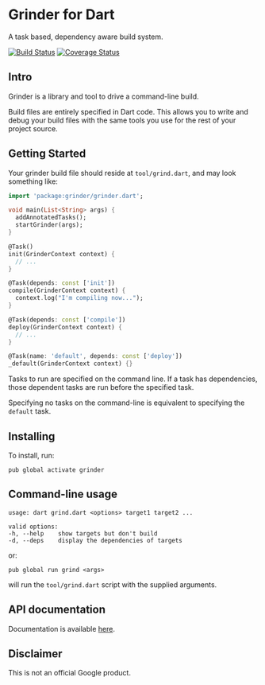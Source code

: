 # Grinder for Dart

A task based, dependency aware build system.

[![Build Status](https://travis-ci.org/google/grinder.dart.svg?branch=master)](https://travis-ci.org/google/grinder.dart)
[![Coverage Status](https://img.shields.io/coveralls/google/grinder.dart.svg)](https://coveralls.io/r/google/grinder.dart)

## Intro

Grinder is a library and tool to drive a command-line build.

Build files are entirely specified in Dart code. This allows you to write and
debug your build files with the same tools you use for the rest of your project
source.

## Getting Started

Your grinder build file should reside at `tool/grind.dart`, and may look
something like:

```dart
import 'package:grinder/grinder.dart';

void main(List<String> args) {
  addAnnotatedTasks();
  startGrinder(args);
}

@Task()
init(GrinderContext context) {
  // ...
}

@Task(depends: const ['init'])
compile(GrinderContext context) {
  context.log("I'm compiling now...");
}

@Task(depends: const ['compile'])
deploy(GrinderContext context) {
  // ...
}

@Task(name: 'default', depends: const ['deploy'])
_default(GrinderContext context) {}
```

Tasks to run are specified on the command line. If a task has dependencies,
those dependent tasks are run before the specified task.

Specifying no tasks on the command-line is equivalent to specifying the 
`default` task.

## Installing

To install, run:

    pub global activate grinder

## Command-line usage
    usage: dart grind.dart <options> target1 target2 ...

    valid options:
    -h, --help    show targets but don't build
    -d, --deps    display the dependencies of targets

or:

    pub global run grind <args>

will run the `tool/grind.dart` script with the supplied arguments.

## API documentation

Documentation is available [here](http://www.dartdocs.org/documentation/grinder/latest).

## Disclaimer

This is not an official Google product.
